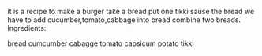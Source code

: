 it is a recipe to make a burger
take a bread
put one tikki
sause the bread
we have to add cucumber,tomato,cabbage into bread
combine two breads.
Ingredients:

bread
cumcumber
cabagge
tomato
capsicum
potato
tikki